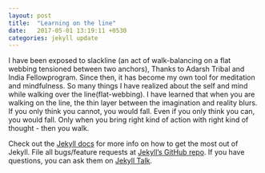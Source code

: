 ```yaml
---
layout: post
title:  "Learning on the line"
date:   2017-05-01 13:19:11 +0530
categories: jekyll update
---
```

I have been exposed to slackline (an act of walk-balancing on a flat webbing tensioned between two anchors), Thanks to Adarsh Tribal and India Fellowprogram. Since then, it has become my own tool for meditation and mindfulness. So many things I have realized about the self and mind while walking over the line(flat-webbing). I have learned that when you are walking on the line, the thin layer between the imagination and reality blurs. If you only think you cannot, you would fall. Even if you only think you can, you would fall. Only when you bring right kind of action with right kind of thought - then you walk.

Check out the [Jekyll docs][jekyll-docs] for more info on how to get the most out of Jekyll. File all bugs/feature requests at [Jekyll’s GitHub repo][jekyll-gh]. If you have questions, you can ask them on [Jekyll Talk][jekyll-talk].

[jekyll-docs]: https://jekyllrb.com/docs/home
[jekyll-gh]:   https://github.com/jekyll/jekyll
[jekyll-talk]: https://talk.jekyllrb.com/
